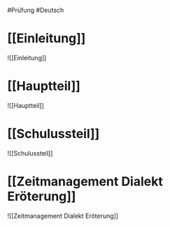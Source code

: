 #Prüfung #Deutsch 

# [[Einleitung]]
![[Einleitung]]

# [[Hauptteil]]
![[Hauptteil]]

# [[Schulussteil]]
![[Schulussteil]]

# [[Zeitmanagement Dialekt Eröterung]]
![[Zeitmanagement Dialekt Eröterung]]
